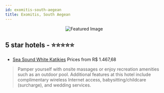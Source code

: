 ```yaml
---
id: exomitis-south-aegean
title: Exomitis, South Aegean
---
```


<center><img src="https://i.travelapi.com/hotels/4000000/3610000/3600400/3600392/ac30a0e5_z.jpg" alt="Featured Image" /></center>


##  5 star hotels - ⭐️⭐️⭐️⭐️⭐️

-    [Sea Sound White Katikies](https://us.hurb.com/hotels/exomitis/sea-sound-white-katikies-JNP-JP997146?cmp=18055) Prices from R$ 1.467,68
   > Pamper yourself with onsite massages or enjoy recreation amenities such as an outdoor pool. Additional features at this hotel include complimentary wireless Internet access, babysitting/childcare (surcharge), and wedding services.
